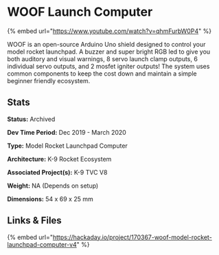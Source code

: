 # WOOF Launch Computer

{% embed url="https://www.youtube.com/watch?v=qhmFurbW0P4" %}

WOOF is an open-source Arduino Uno shield designed to control your model rocket launchpad. A buzzer and super bright RGB led to give you both auditory and visual warnings, 8 servo launch clamp outputs, 6 individual servo outputs, and 2 mosfet igniter outputs! The system uses common components to keep the cost down and maintain a simple beginner friendly ecosystem.&#x20;

## Stats

**Status:** Archived

**Dev Time Period:** Dec 2019 - March 2020

**Type:** Model Rocket Launchpad Computer

**Architecture:** K-9 Rocket Ecosystem

**Associated Project(s):** K-9 TVC V8

**Weight:** NA (Depends on setup)

**Dimensions:** 54 x 69 x 25 mm

## Links & Files

{% embed url="https://hackaday.io/project/170367-woof-model-rocket-launchpad-computer-v4" %}
